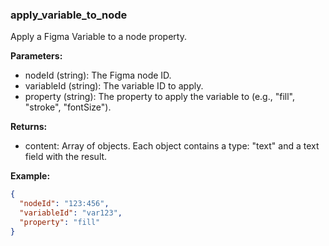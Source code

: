 ### apply_variable_to_node
Apply a Figma Variable to a node property.

**Parameters:**
- nodeId (string): The Figma node ID.
- variableId (string): The variable ID to apply.
- property (string): The property to apply the variable to (e.g., "fill", "stroke", "fontSize").

**Returns:**
- content: Array of objects. Each object contains a type: "text" and a text field with the result.

**Example:**
```json
{
  "nodeId": "123:456",
  "variableId": "var123",
  "property": "fill"
}

